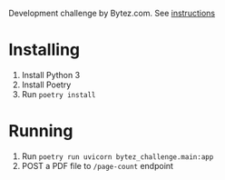 Development challenge by Bytez.com.
See [instructions](file:///challenge.md)

# Installing

1. Install Python 3
1. Install Poetry
1. Run `poetry install`

# Running

1. Run `poetry run uvicorn bytez_challenge.main:app`
1. POST a PDF file to `/page-count` endpoint
